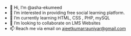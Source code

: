 - 👋 Hi, I’m @asha-ekumeed
- 👀 I’m interested in providing free social learning platform.
- 🌱 I’m currently learning HTML, CSS , PHP, mySQL
- 💞️ I’m looking to collaborate on LMS Websites
- 📫 Reach me via email on ajeetkumarrauniyar@gmail.com

<!---
asha-ekumeed/asha-ekumeed is a ✨ special ✨ repository because its `README.md` (this file) appears on your GitHub profile.
You can click the Preview link to take a look at your changes.
--->
